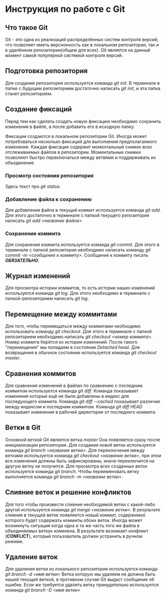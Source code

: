 # Инструкция по работе с Git

## Что такое Git
Git - это одна из реализаций распределённых систем контроля версий, что позволяет иметь версионность как в локальном репозитории, так и в удалённом репозитории(общем для всех). Git является на данный момент самой популярной системой контроля версий. 
## Подготовка репозитория
Для создания репозитория используется команда *git init*. В терминале в папке с будущим репозиторием достаточно написать *git init*, и эта папка станет репозиторием.

## Создание фиксаций 
Перед тем как сделать создать новую фиксацию необходимо сохранить изменения в файле, а после добавить его в исходную папку.

Фиксации создаются в локальном  репозитории Git. Иногда может потребоваться несколько фиксаций для выполнения предполагаемого изменения. Каждая фиксация содержит моментальный снимок всех отслеживаемых файлов в репозитории. Моментальные снимки позволяют быстро переключаться между ветвями и поддерживать их объединение.

### Просмотр состояния репозитория
Здесь текст про *git status*.

### Добавление файла к сохранению
Для добавления файла в текущий коммит используется команда *git add*. Для этого достаточно в терминале с папкой текущего репозитория написать *git add <название файла>*

### Сохранение коммита
Для сохранения коммита используется команда *git commit*. Для этого в терминале с папкой репозитория необходимо написать команду *git commit -m <сообщение к коммиту>*. Сообщение к коммиту писать ***ОБЯЗАТЕЛЬНО***.

## Журнал изменений

Для просмотра истории коммитов, то есть истории наших изменений используется команда *git log*. Для этого необходимо в терминале с папкой-репозиторием написать *git log*.

## Перемещение между коммитами

Для того, чтобы перемещаться между коммитами необходимо использовать команду *git checkout*. Для этого в терминале с папкой репозиторием необходимо написать *git checkout <номер коммита>*. Номер коммита берётся из истории изменений. После такого "перемещения" мы попадаем в состояние *Detached head*. Для возвращения в обычное состояние используется команда *git checkout master*.

## Сравнения коммитов
Для сравнения изменений в файлах по сравнению с последним коммитом используется команда *git diff*. Команда показывает изменения которые ещё не были добавлены в индекс для последующего коммита. Команда *git diff --cached* показывает различие между индексом и последним коммитом. Команда *git diff HEAD* показывает изменения в рабочей директории от последнего коммита.
## Ветки в Git
Основной веткой Git является ветка *master* Она появляется сразу после инициализации репозитория. Для создания новой ветки используется команда *git branch <название ветки>*. Для переключения между ветками используется команда *git checkout <название ветки>*, при этом все изменения должны быть зафиксированы, иначе переключится на другую ветку не получится. Для просмотра всех созданных веток используется команда *git branch*. Чтобы переименовать ветку выполняется команда *git branch -m <название ветки>*.

## Слияние веток и решение конфликтов
Для того чтобы произвести слияние необходимой ветки с какой-либо другой используется команда *git merge <название ветки>*. В результате слияния в текущей ветке появляется новый коммит, содержимое которого будет содержать коммиты обоих веток. Иногда может возникнуть ситуация когда одна и та же часть того же файла в объединяемых ветках изменена. В результате возникает конфликт (**CONFLICT**), который пользователь должен устранить в ручном режиме.
## Удаление веток
Для удаления ветки из локального репозитория используется команда *git branch -d <имя ветки>* Ветка которую мы удаляем не должна быть нашей текущей веткой, в противном случае Git выдаст сообщение об ошибке. Если же требуется удалить ветку принудительно используется команда *git branch -D <имя ветки>*